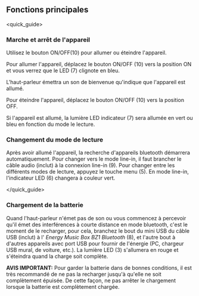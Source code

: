 ## Fonctions principales
<quick_guide>
### Marche et arrêt de l'appareil

Utilisez le bouton ON/OFF(10) pour allumer ou éteindre l'appareil.

Pour allumer l'appareil, déplacez le bouton ON/OFF (10) vers la position ON et vous verrez que le LED (7) clignote en bleu.

L'haut-parleur émettra un son de bienvenue qu'indique que l'appareil est allumé.

Pour éteindre l'appareil, déplacez le bouton ON/OFF (10) vers la position OFF.

Si l'appareil est allumé, la lumière LED indicateur (7) sera allumée en vert ou bleu en fonction du mode le lecture. 

### Changement du mode de lecture

Après avoir allumé l'appareil, la recherche d'appareils bluetooth démarrera automatiquement.  Pour changer vers le mode line-in, il faut brancher le câble audio (inclut) à la connexion line-in (9). Pour changer entre les différents modes de lecture, appuyez le touche menu (5). En mode line-in, l'indicateur LED (6) changera à couleur vert. 

</quick_guide>

### Chargement de la batterie

Quand l'haut-parleur n'émet pas de son ou vous commencez à percevoir qu'il émet des interférences à courte distance en mode bluetooth, c'est le moment de le recharger, pour cela, branchez le bout du mini USB du câble USB (inclut) à l' *Energy Music Box BZ1 Bluetooth* (8), et l'autre bout à d'autres appareils avec port USB pour fournir de l'énergie (PC, chargeur USB mural, de voiture, etc.). La lumière LED (3) s'allumera en rouge et s'éteindra quand la charge soit complète.

**AVIS IMPORTANT:** Pour garder la batterie dans de bonnes conditions, il est très recommandé de ne pas la recharger jusqu'à qu'elle ne soit complètement épuisée. De cette façon, ne pas arrêter le chargement lorsque la batterie est complètement chargée.

